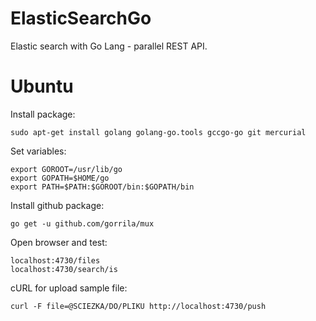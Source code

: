 # ElasticSearchGo
Elastic search with Go Lang - parallel REST API.

# Ubuntu
Install package:
```
sudo apt-get install golang golang-go.tools gccgo-go git mercurial
```

Set variables:
```
export GOROOT=/usr/lib/go
export GOPATH=$HOME/go
export PATH=$PATH:$GOROOT/bin:$GOPATH/bin
```
Install github package:
```
go get -u github.com/gorrila/mux
```
Open browser and test:
```
localhost:4730/files
localhost:4730/search/is
```
cURL for upload sample file:
```
curl -F file=@SCIEZKA/DO/PLIKU http://localhost:4730/push
```